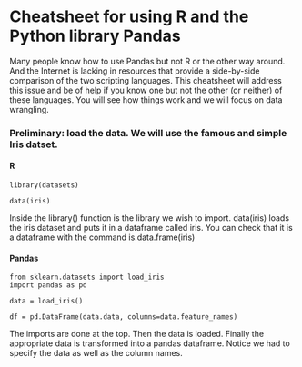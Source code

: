 # Cheatsheet for using R and the Python library Pandas


Many people know how to use Pandas but not R or the other way around. And the Internet is lacking in resources that provide a side-by-side comparison of the two scripting languages. This cheatsheet will address this issue and be of help if you know one but not the other (or neither) of these languages. You will see how things work and we will focus on data wrangling.


### Preliminary: load the data. We will use the famous and simple Iris datset.

#### R

```
library(datasets)

data(iris)
```

Inside the library() function is the library we wish to import.
data(iris) loads the iris dataset and puts it in a dataframe called iris. You can check that it is a dataframe with the command is.data.frame(iris)

#### Pandas

```
from sklearn.datasets import load_iris
import pandas as pd

data = load_iris()

df = pd.DataFrame(data.data, columns=data.feature_names)
```

The imports are done at the top. Then the data is loaded. Finally the appropriate data is transformed into a pandas dataframe. Notice we had to specify the data as well as the column names.
